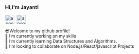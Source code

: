 
### Hi,I'm Jayant!  
<p align="">
<a href="https://twitter.com/Jayantm27438449" target="blank"><img align="center" src="https://cdn.jsdelivr.net/npm/simple-icons@3.0.1/icons/twitter.svg" alt="apoorv__tyagi" height="30" width="30" /></a>&nbsp;
<a href="https://www.linkedin.com/in/jayant-mittal-07/" target="blank"><img align="center" src="https://cdn.jsdelivr.net/npm/simple-icons@3.0.1/icons/linkedin.svg" alt="apoorvtyagi" height="30" width="30" /></a>&nbsp;

</p>
😎Welcome to my github profile!</br>
🔭 I’m currently working on my skills </br>
🌱 I’m currently learning Data Structures and Algorithms.</br>
👯 I'm looking to collaborate on Node.js/React/javascript Projects</br>





